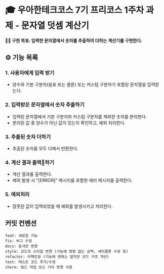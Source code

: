 # 🎓 우아한테크코스 7기 프리코스 1주차 과제 - 문자열 덧셈 계산기
#### 🏃‍♀️ 구현 목표: 입력한 문자열에서 숫자를 추출하여 더하는 계산기를 구현한다.

## ⚙️ 기능 목록
### 1. 사용자에게 입력 받기
- 양수와 기본 구분자(쉼표 또는 콜론) 또는 커스텀 구분자가 포함된 문자열을 입력받는다.

### 2. 입력받은 문자열에서 숫자 추출하기
- 입력된 문자열에서 기본 구분자와 커스텀 구분자를 제외한 숫자를 분리한다.
- 분리된 값 중 양수가 아닌 값이 있는지 확인하고, 예외 처리한다.

### 3. 추출된 숫자 더하기
- 추출된 숫자를 모두 더해서 반환한다.

### 4. 계산 결과 출력하기
- 계산 결과를 출력한다.
- 예외 발생 시 "[ERROR]" 메시지를 포함한 에러 메시지를 출력한다.

### 5. 예외처리
- 잘못된 값이 입력되었을 때 예외를 발생시키고 처리한다.

## 커밋 컨벤션
```
feat: 새로운 기능
fix: 버그 수정
docs: 문서만 변경
style: 코드의 스타일 변경 (기능에 영향 없는 공백, 세미콜론 수정 등)
refactor: 리팩토링 (기능에 변화는 없지만 코드 구조 개선)
test: 테스트 코드 추가/수정
chore: 빌드 작업 또는 기타 변경 사항
```